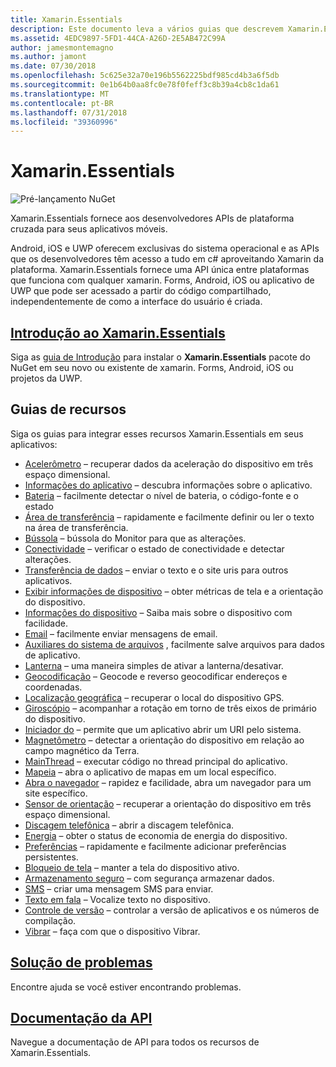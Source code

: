 ```yaml
---
title: Xamarin.Essentials
description: Este documento leva a vários guias que descrevem Xamarin.Essentials, que fornece aos desenvolvedores com APIs de plataforma cruzada para seus aplicativos móveis.
ms.assetid: 4EDC9897-5FD1-44CA-A26D-2E5AB472C99A
author: jamesmontemagno
ms.author: jamont
ms.date: 07/30/2018
ms.openlocfilehash: 5c625e32a70e196b5562225bdf985cd4b3a6f5db
ms.sourcegitcommit: 0e1b64b0aa8fc0e78f0feff3c8b39a4cb8c1da61
ms.translationtype: MT
ms.contentlocale: pt-BR
ms.lasthandoff: 07/31/2018
ms.locfileid: "39360996"
---
```

# <a name="xamarinessentials"></a>Xamarin.Essentials

![Pré-lançamento NuGet](~/media/shared/pre-release.png)

Xamarin.Essentials fornece aos desenvolvedores APIs de plataforma cruzada para seus aplicativos móveis.

Android, iOS e UWP oferecem exclusivas do sistema operacional e as APIs que os desenvolvedores têm acesso a tudo em c# aproveitando Xamarin da plataforma. Xamarin.Essentials fornece uma API única entre plataformas que funciona com qualquer xamarin. Forms, Android, iOS ou aplicativo de UWP que pode ser acessado a partir do código compartilhado, independentemente de como a interface do usuário é criada.

## <a name="get-started-with-xamarinessentialsget-startedmdcontextxamarinxamarin-forms"></a>[Introdução ao Xamarin.Essentials](get-started.md?context=xamarin/xamarin-forms)

Siga as [guia de Introdução](get-started.md) para instalar o **Xamarin.Essentials** pacote do NuGet em seu novo ou existente de xamarin. Forms, Android, iOS ou projetos da UWP.

## <a name="feature-guides"></a>Guias de recursos

Siga os guias para integrar esses recursos Xamarin.Essentials em seus aplicativos:

* [Acelerômetro](accelerometer.md?context=xamarin/xamarin-forms) – recuperar dados da aceleração do dispositivo em três espaço dimensional.
* [Informações do aplicativo](app-information.md?context=xamarin/xamarin-forms) – descubra informações sobre o aplicativo.
* [Bateria](battery.md?context=xamarin/xamarin-forms) – facilmente detectar o nível de bateria, o código-fonte e o estado
* [Área de transferência](clipboard.md?context=xamarin/xamarin-forms) – rapidamente e facilmente definir ou ler o texto na área de transferência.
* [Bússola](compass.md?context=xamarin/xamarin-forms) – bússola do Monitor para que as alterações.
* [Conectividade](connectivity.md?context=xamarin/xamarin-forms) – verificar o estado de conectividade e detectar alterações.
* [Transferência de dados](data-transfer.md?context=xamarin/xamarin-forms) – enviar o texto e o site uris para outros aplicativos.
* [Exibir informações de dispositivo](device-display.md?context=xamarin/xamarin-forms) – obter métricas de tela e a orientação do dispositivo.
* [Informações do dispositivo](device-information.md?context=xamarin/xamarin-forms) – Saiba mais sobre o dispositivo com facilidade.
* [Email](email.md?context=xamarin/xamarin-forms) – facilmente enviar mensagens de email.
* [Auxiliares do sistema de arquivos](file-system-helpers.md?context=xamarin/xamarin-forms) , facilmente salve arquivos para dados de aplicativo.
* [Lanterna](flashlight.md?context=xamarin/xamarin-forms) – uma maneira simples de ativar a lanterna/desativar.
* [Geocodificação](geocoding.md?context=xamarin/xamarin-forms) – Geocode e reverso geocodificar endereços e coordenadas.
* [Localização geográfica](geolocation.md?context=xamarin/xamarin-forms) – recuperar o local do dispositivo GPS.
* [Giroscópio](gyroscope.md?context=xamarin/xamarin-forms) – acompanhar a rotação em torno de três eixos de primário do dispositivo.
* [Iniciador do](launcher.md?context=xamarin/xamarin-forms) – permite que um aplicativo abrir um URI pelo sistema.
* [Magnetômetro](magnetometer.md?context=xamarin/xamarin-forms) – detectar a orientação do dispositivo em relação ao campo magnético da Terra.
* [MainThread](main-thread.md?content=xamarin/xamarin-forms) – executar código no thread principal do aplicativo.
* [Mapeia](maps.md?content=xamarin/xamarin-forms) – abra o aplicativo de mapas em um local específico.
* [Abra o navegador](open-browser.md?context=xamarin/xamarin-forms) – rapidez e facilidade, abra um navegador para um site específico.
* [Sensor de orientação](orientation-sensor.md?context=xamarin/xamarin-forms) – recuperar a orientação do dispositivo em três espaço dimensional.
* [Discagem telefônica](phone-dialer.md?context=xamarin/xamarin-forms) – abrir a discagem telefônica.
* [Energia](power.md?context=xamarin/xamarin-forms) – obter o status de economia de energia do dispositivo.
* [Preferências](preferences.md?context=xamarin/xamarin-forms) – rapidamente e facilmente adicionar preferências persistentes.
* [Bloqueio de tela](screen-lock.md?context=xamarin/xamarin-forms) – manter a tela do dispositivo ativo.
* [Armazenamento seguro](secure-storage.md?context=xamarin/xamarin-forms) – com segurança armazenar dados.
* [SMS](sms.md?context=xamarin/xamarin-forms) – criar uma mensagem SMS para enviar.
* [Texto em fala](text-to-speech.md?context=xamarin/xamarin-forms) – Vocalize texto no dispositivo.
* [Controle de versão](version-tracking.md?context=xamarin/xamarin-forms) – controlar a versão de aplicativos e os números de compilação.
* [Vibrar](vibrate.md?context=xamarin/xamarin-forms) – faça com que o dispositivo Vibrar.

## <a name="troubleshootingtroubleshootingmdcontextxamarinxamarin-forms"></a>[Solução de problemas](troubleshooting.md?context=xamarin/xamarin-forms)

Encontre ajuda se você estiver encontrando problemas.

## <a name="api-documentationxrefxamarinessentials"></a>[Documentação da API](xref:Xamarin.Essentials)

Navegue a documentação de API para todos os recursos de Xamarin.Essentials.
